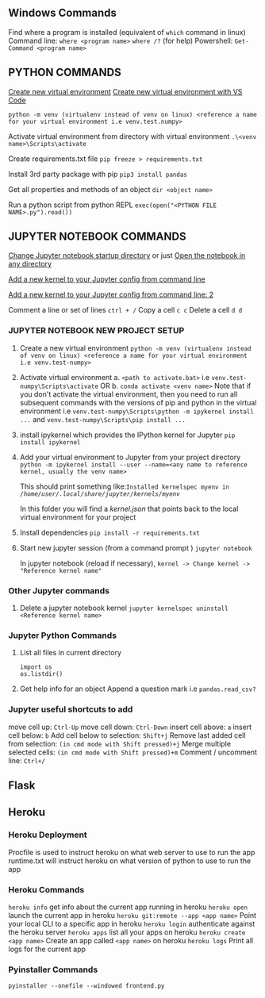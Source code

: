 ## Windows Commands

Find where a program is installed (equivalent of `which` command in linux)
Command line: `where <program name>` `where /?` (for help)
Powershell: `Get-Command <program name>`

## PYTHON COMMANDS

[Create new virtual environment](https://mothergeo-py.readthedocs.io/en/latest/development/how-to/venv-win.html#create-a-virtual-python-environment)
[Create new virtual environment with VS Code](https://stackoverflow.com/a/61092957/1445318)

`python -m venv (virtualenv instead of venv on linux) <reference a name for your virtual environment i.e venv.test.numpy>`

<!---
Important: Always give your venv a unique name so that you always know which is active
-->

Activate virtual environment from directory with virtual environment
`.\<venv name>\Scripts\activate`

Create requirements.txt file
`pip freeze > requirements.txt`

Install 3rd party package with pip
`pip3 install pandas`

Get all properties and methods of an object
`dir <object name>`

Run a python script from python REPL
`exec(open("<PYTHON FILE NAME>.py").read())`

## JUPYTER NOTEBOOK COMMANDS

[Change Jupyter notebook startup directory](https://stackoverflow.com/a/40514875/1445318)
or just [Open the notebook in any directory](https://stackoverflow.com/a/39453881/1445318)

[Add a new kernel to your Jupyter config from command line](https://stackoverflow.com/a/49309403/1445318)

[Add a new kernel to your Jupyter config from command line: 2](https://janakiev.com/blog/jupyter-virtual-envs/)

Comment a line or set of lines
`ctrl + /`
Copy a cell
`c c`
Delete a cell
`d d`

### JUPYTER NOTEBOOK NEW PROJECT SETUP

1. Create a new virtual environment
   `python -m venv (virtualenv instead of venv on linux) <reference a name for your virtual environment i.e venv.test-numpy>`
2. Activate virtual environment
   a. `<path to activate.bat>` i.e `venv.test-numpy\Scripts\activate` OR
   b. `conda activate <venv name>`
   Note that if you don't activate the virtual environment, then you need to run all subsequent commands with the versions of pip and python in the virtual environment i.e
   `venv.test-numpy\Scripts\python -m ipykernel install ...` and `venv.test-numpy\Scripts\pip install ...`
3. install ipykernel which provides the IPython kernel for Jupyter
   `pip install ipykernel`
4. Add your virtual environment to Jupyter from your project directory
   `python -m ipykernel install --user --name=<any name to reference kernel, usually the venv name>`

   This should print something like:<code>Installed kernelspec myenv in <i>/home/user/.local/share/jupyter/kernels/myenv</i></code>

   In this folder you will find a <i>kernel.json</i> that points back to the local virtual environment for your project

5. Install dependencies
   `pip install -r requirements.txt`
6. Start new jupyter session (from a command prompt )
   `jupyter notebook`

   In jupyter notebook (reload if necessary), `kernel -> Change kernel -> "Reference kernel name"`

### Other Jupyter commands

1. Delete a jupyter notebook kernel
   `jupyter kernelspec uninstall <Reference kernel name>`

### Jupyter Python Commands

1. List all files in current directory
   ```
   import os
   os.listdir()
   ```
2. Get help info for an object
   Append a question mark i.e `pandas.read_csv?`

### Jupyter useful shortcuts to add

move cell up: `Ctrl-Up`
move cell down: `Ctrl-Down`
insert cell above: `a`
insert cell below: `b`
Add cell below to selection: `Shift+j`
Remove last added cell from selection: `(in cmd mode with Shift pressed)+j`
Merge multiple selected cells: `(in cmd mode with Shift pressed)+m`
Comment / uncomment line: `Ctrl+/`

## Flask

## Heroku

### Heroku Deployment

Procfile is used to instruct heroku on what web server to use to run the app
runtime.txt will instruct heroku on what version of python to use to run the app

### Heroku Commands

`heroku info` get info about the current app running in heroku
`heroku open` launch the current app in heroku
`heroku git:remote --app <app name>` Point your local CLI to a specific app in heroku
`heroku login` authenticate against the heroku server
`heroku apps` list all your apps on heroku
`heroku create <app name>` Create an app called `<app name>` on heroku
`heroku logs` Print all logs for the current app

### Pyinstaller Commands

<!--
frontend.py is the main GUI
onefile option will create a single executable for all OS's instead of one per OS
windowed option will prevent attaching a cli window in the background
-->

`pyinstaller --onefile --windowed frontend.py`
